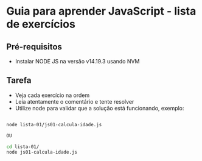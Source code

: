 # Guia para aprender JavaScript - lista de exercícios

## Pré-requisitos

- Instalar NODE JS na versão v14.19.3 usando NVM

## Tarefa

- Veja cada exercício na ordem
- Leia atentamente o comentário e tente resolver 
- Utilize node para validar que a solução está funcionando, exemplo:

```bash

node lista-01/js01-calcula-idade.js

OU

cd lista-01/
node js01-calcula-idade.js

```